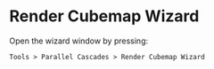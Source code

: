 # Render Cubemap Wizard

Open the wizard window by pressing:
```
Tools > Parallel Cascades > Render Cubemap Wizard
```